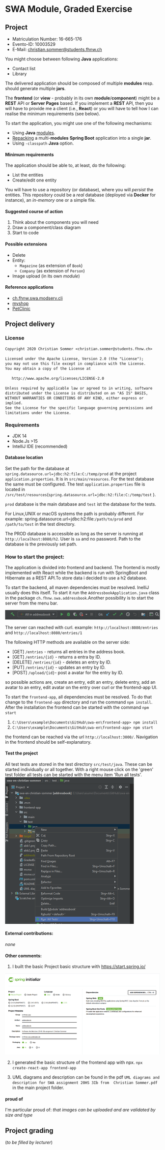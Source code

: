 # SWA Module, Graded Exercise

## Project

* Matriculation Number: 16-665-176
* Evento-ID:	10003529
* E-Mail: christian.sommer@students.fhnw.ch

You might choose between following **Java** applications:
* Contact list
* Library

The delivered application should be composed of multiple **modules** resp. should generate multiple **jars**.

The **frontend** (or **view** - probably in its own **module**/**component**) might be a **REST** API or **Server Pages** based. If you implement a **REST** API, then you will have to provide me a client (i.e., **React**) or you will have to tell how I can realise the minimum requirements (see below).

To start the application, you might use one of the following mechanisms:
* Using **Java** [modules](https://github.com/ribeaud/ch.fhnw.swa.modserv.cli/blob/master/Commands.txt).
* [Repacking](https://ribeaud.github.io/SWA/lectures/5/#10) a multi-**modules** **Spring Boot** application into a single **jar**.
* Using `-classpath` **Java** option.

#### Minimum requirements

The application should be able to, at least, do the following:
* List the entities
* Create/edit one entity

You will have to use a repository (or database), where you will _persist_ the entities. This repository could be a _real_ database (deployed via **Docker** for instance), an _in-memory_ one or a simple file.

#### Suggested course of action

1. Think about the components you will need
1. Draw a component/class diagram
1. Start to code

#### Possible extensions

* Delete
* Entity:
  * `Magazine` (as extension of `Book`)
  * `Company` (as extension of `Person`)
* Image upload (in its own *module*)

#### Reference applications

* [ch.fhnw.swa.modserv.cli](https://github.com/ribeaud/ch.fhnw.swa.modserv.cli)
* [myshop](https://github.com/ribeaud/blog-code-samples/tree/master/myshop)
* [PetClinic](https://github.com/spring-projects/spring-petclinic)

## Project delivery

### License
    Copyright 2020 Christian Sommer <christian.sommer@students.fhnw.ch>

    Licensed under the Apache License, Version 2.0 (the "License");
    you may not use this file except in compliance with the License.
    You may obtain a copy of the License at

       http://www.apache.org/licenses/LICENSE-2.0

    Unless required by applicable law or agreed to in writing, software
    distributed under the License is distributed on an "AS IS" BASIS,
    WITHOUT WARRANTIES OR CONDITIONS OF ANY KIND, either express or implied.
    See the License for the specific language governing permissions and
    limitations under the License.

### Requirements
* JDK 14
* Node.Js >15
* IntelliJ IDE (recommended)

#### Database location
Set the path for the database at `spring.datasource.url=jdbc:h2:file:C:/temp/prod` at the project `application.properties`.
It is in `src/main/resources`. For the test database the same must be configured. The test `application.properties` file
is located in `/src/test/resources`(`spring.datasource.url=jdbc:h2:file:C:/temp/test` ).

`prod` database is the main database and `test` ist the database for the tests. 

For Linux,UNIX or macOS systems  the path is probably different. For example:
spring.datasource.url=jdbc:h2:file:`/path/to/prod` and `/path/to/test` in the test directory.

The PROD database is accessible as long as the server is running at `http://localhost:8080/h2`.
User is `sa` and no password. Path to the database is the previously set path.

### How to start the project:
The application is divided into frontend and backend. The frontend is mostly implemented with React while the backend is 
run with SpringBoot and Hibernate as a REST API.To store data i decided to use a h2 database.

To start the backend, all maven dependencies must be resolved. InelliJ usually does this itself. To start it run the
`AddressbookApplication.java` class in the package `ch.fhnw.swa.addressbook`.Another possibility is to start the server from 
the menu bar.

![abb1.png](abb1.png)

The server can reached with curl.
example:
`http://localhost:8080/entries` and `http://localhost:8080/entries/1`

The following HTTP methods are available on the server side:

* [GET]  `/entries` - returns all entries in the address book.
* [GET]  `/entries/{id}` - returns a entra by ID.
* [DELETE] `/entries/{id}` - deletes an entry by ID.
* [PUT] `/entries/{id}` - updates an entry by ID.
* [POST] `/upload/{id}`- post a avatar for the entry by ID.

so possible actions are, create an entry, edit an entry, delete entry, add an avatar to an entry, edit avatar on the entry
over curl or the frontend-app UI. 

To start the `frontend-app`, all dependencies must be resolved. To do that change to the `frontend-app` directory and run
the command `npm install`. After the installation the frontend can be started with the command `npm start` 

1) `C:\Users\example\Documents\GitHub\swa-en\frontend-app> npm install`
2) `C:\Users\example\Documents\GitHub\swa-en\frontend-app> npm start`


the frontend can be reached via the url `http://localhost:3000/`. Navigation in the frontend should be self-explanatory.



#### Test the project
All test tests are stored in the test directory `src/test/java`. These can be started individually or all together.
With a right mouse click on the 'green' test folder all tests can be started with the menu item 'Run all tests'.
![abb3.png](abb3.png)

#### External contributions: 
<i>none</i>

#### Other comments:
1) I built the basic Project basic structure  with https://start.spring.io/

![abb2](abb2.png)

2) I generated the basic structure of the frontend app with npx. `npx create-react-app frontend-app`

3) UML diagrams and description can be found in the pdf `UML diagrams and description for SWA assignment 20HS 3Ib from 
   Christian Sommer.pdf` in the main project folder.

#### proud of
I'm particular proud of: <i>that images can be uploaded and are validated by size and type</i>

## Project grading

(_to be filled by lecturer_)
